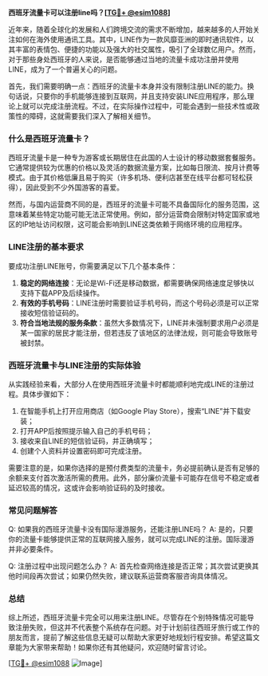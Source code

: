 **西班牙流量卡可以注册line吗？[[TG💪+ @esim1088](https://t.me/s/esim1088)]**

近年来，随着全球化的发展和人们跨境交流的需求不断增加，越来越多的人开始关注如何在海外使用通讯工具。其中，LINE作为一款风靡亚洲的即时通讯软件，以其丰富的表情包、便捷的功能以及强大的社交属性，吸引了全球数亿用户。然而，对于那些身处西班牙的人来说，是否能够通过当地的流量卡成功注册并使用LINE，成为了一个普遍关心的问题。

首先，我们需要明确一点：西班牙的流量卡本身并没有限制注册LINE的能力。换句话说，只要你的手机能够连接到互联网，并且支持安装LINE应用程序，那么理论上就可以完成注册流程。不过，在实际操作过程中，可能会遇到一些技术性或政策性的障碍，这就需要我们深入了解相关细节。

### **什么是西班牙流量卡？**
西班牙流量卡是一种专为游客或长期居住在此国的人士设计的移动数据套餐服务。它通常提供较为优惠的价格以及灵活的数据流量方案，比如每日限流、按月计费等模式。由于其价格低廉且易于购买（许多机场、便利店甚至在线平台都可轻松获得），因此受到不少外国游客的喜爱。

然而，与国内运营商不同的是，西班牙的流量卡可能不具备国际化的服务范围，这意味着某些特定功能可能无法正常使用。例如，部分运营商会限制对特定国家或地区的IP地址访问权限，这可能会影响到LINE这类依赖于网络环境的应用程序。

### **LINE注册的基本要求**
要成功注册LINE账号，你需要满足以下几个基本条件：
1. **稳定的网络连接**：无论是Wi-Fi还是移动数据，都需要确保网络速度足够快以支持下载APP及后续操作。
2. **有效的手机号码**：LINE注册时需要验证手机号码，而这个号码必须是可以正常接收短信验证码的。
3. **符合当地法规的服务条款**：虽然大多数情况下，LINE并未强制要求用户必须是某一国家的居民才能注册，但若违反了该地区的法律法规，则可能会导致账号被封禁。

### **西班牙流量卡与LINE注册的实际体验**
从实践经验来看，大部分人在使用西班牙流量卡时都能顺利地完成LINE的注册过程。具体步骤如下：
1. 在智能手机上打开应用商店（如Google Play Store），搜索“LINE”并下载安装；
2. 打开APP后按照提示输入自己的手机号码；
3. 接收来自LINE的短信验证码，并正确填写；
4. 创建个人资料并设置密码即可完成注册。

需要注意的是，如果你选择的是预付费类型的流量卡，务必提前确认是否有足够的余额来支付首次激活所需的费用。此外，部分廉价流量卡可能存在信号不稳定或者延迟较高的情况，这或许会影响验证码的及时接收。

### **常见问题解答**
Q: 如果我的西班牙流量卡没有国际漫游服务，还能注册LINE吗？
A: 是的，只要你的流量卡能够提供正常的互联网接入服务，就可以完成LINE的注册。国际漫游并非必要条件。

Q: 注册过程中出现问题怎么办？
A: 首先检查网络连接是否正常；其次尝试更换其他时间段再次尝试；如果仍然失败，建议联系运营商客服咨询具体情况。

### **总结**
综上所述，西班牙流量卡完全可以用来注册LINE。尽管存在个别特殊情况可能导致注册失败，但这并不代表整个系统存在问题。对于计划前往西班牙旅行或工作的朋友而言，提前了解这些信息无疑可以帮助大家更好地规划行程安排。希望这篇文章能为大家带来帮助！如果你还有其他疑问，欢迎随时留言讨论。

[[TG💪+ @esim1088](https://t.me/s/esim1088) ![Image](https://i.postimg.cc/4NQfJmqS/Snipaste-2025-05-13-00-14-12.png)]